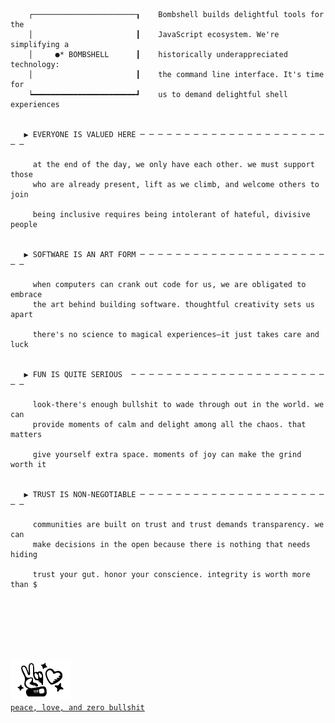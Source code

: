 ```plaintext
 
    ┌───────────────────────┒    Bombshell builds delightful tools for the
    │                       ┃    JavaScript ecosystem. We're simplifying a
    │     ●* BOMBSHELL      ┃    historically underappreciated technology:
    │                       ┃    the command line interface. It's time for
    ┕━━━━━━━━━━━━━━━━━━━━━━━┛    us to demand delightful shell experiences
    

   ▶ EVERYONE IS VALUED HERE ─ ─ ─ ─ ─ ─ ─ ─ ─ ─ ─ ─ ─ ─ ─ ─ ─ ─ ─ ─ ─ ─ ─

     at the end of the day, we only have each other. we must support those
     who are already present, lift as we climb, and welcome others to join

     being inclusive requires being intolerant of hateful, divisive people


   ▶ SOFTWARE IS AN ART FORM ─ ─ ─ ─ ─ ─ ─ ─ ─ ─ ─ ─ ─ ─ ─ ─ ─ ─ ─ ─ ─ ─ ─

     when computers can crank out code for us, we are obligated to embrace
     the art behind building software. thoughtful creativity sets us apart

     there's no science to magical experiences–it just takes care and luck


   ▶ FUN IS QUITE SERIOUS  ─ ─ ─ ─ ─ ─ ─ ─ ─ ─ ─ ─ ─ ─ ─ ─ ─ ─ ─ ─ ─ ─ ─ ─

     look-there's enough bullshit to wade through out in the world. we can
     provide moments of calm and delight among all the chaos. that matters

     give yourself extra space. moments of joy can make the grind worth it


   ▶ TRUST IS NON-NEGOTIABLE ─ ─ ─ ─ ─ ─ ─ ─ ─ ─ ─ ─ ─ ─ ─ ─ ─ ─ ─ ─ ─ ─ ─

     communities are built on trust and trust demands transparency. we can
     make decisions in the open because there is nothing that needs hiding

     trust your gut. honor your conscience. integrity is worth more than $


     
```

<br/><br/><br/>
<a href="https://github.com/bombshell-dev/manifesto"><picture>
    <source media="(prefers-color-scheme: dark)" srcset="/assets/peace-love/dark.svg">
    <source media="(prefers-color-scheme: light)" srcset="/assets/peace-love/light.svg">
    <img width="96" height="64" alt="an illustrated hand making a peace sign, next to a sparkling heart" src="/assets/peace-love.svg">
</picture></a>
<br />
<a href="https://github.com/bombshell-dev/manifesto">
    `peace, love, and zero bullshit`
</a>

<br/>
